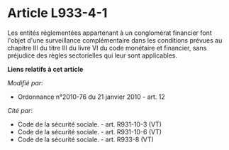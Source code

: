 # Article L933-4-1

Les entités réglementées appartenant à un conglomérat financier font l'objet d'une surveillance complémentaire dans les
conditions prévues au chapitre III du titre III du livre VI du code monétaire et financier, sans préjudice des règles
sectorielles qui leur sont applicables.

**Liens relatifs à cet article**

_Modifié par_:

  - Ordonnance n°2010-76 du 21 janvier 2010 - art. 12

_Cité par_:

  - Code de la sécurité sociale. - art. R931-10-3 (VT)
  - Code de la sécurité sociale. - art. R931-10-6 (VT)
  - Code de la sécurité sociale. - art. R933-8 (VT)
